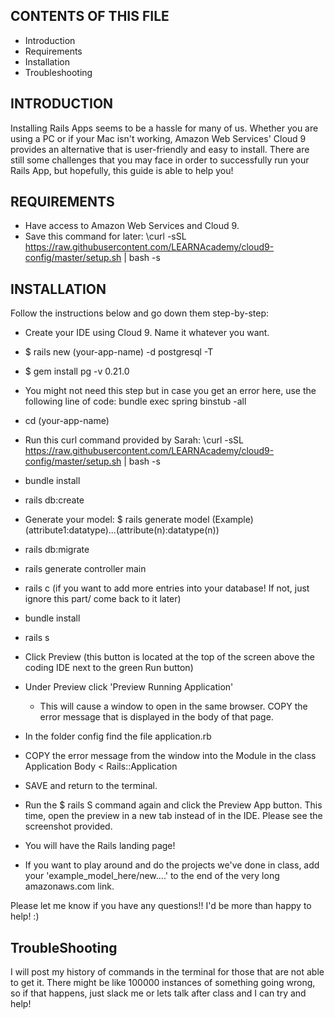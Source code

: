 CONTENTS OF THIS FILE
---------------------
 
 * Introduction
 * Requirements
 * Installation
 * Troubleshooting
 
 
 INTRODUCTION
 ------------
 
 Installing Rails Apps seems to be a hassle for many of us. Whether you are using a PC or if your Mac isn't working, Amazon Web Services' Cloud 9 provides an alternative that is user-friendly and easy to install. 
 There are still some challenges that you may face in order to successfully run your Rails App, but hopefully, this guide is able to help you!
 
 REQUIREMENTS
 ------------
 * Have access to Amazon Web Services and Cloud 9. 
 * Save this command for later: \curl -sSL https://raw.githubusercontent.com/LEARNAcademy/cloud9-config/master/setup.sh | bash -s
 
 INSTALLATION
 ------------
Follow the instructions below and go down them step-by-step:
 
 * Create your IDE using Cloud 9. Name it whatever you want. 
 
 * $ rails new (your-app-name) -d postgresql -T
 
 * $ gem install pg -v 0.21.0
 
 * You might not need this step but in case you get an error here, use the following line of code: bundle exec spring binstub -all
 
 * cd (your-app-name)
 
 * Run this curl command provided by Sarah: \curl -sSL https://raw.githubusercontent.com/LEARNAcademy/cloud9-config/master/setup.sh | bash -s
 
 * bundle install
 
 * rails db:create
 
 * Generate your model: $ rails generate model (Example) (attribute1:datatype)...(attribute(n):datatype(n))
 
 * rails db:migrate
 
 * rails generate controller main
 
 * rails c (if you want to add more entries into your database! If not, just ignore this part/ come back to it later)
 
 * bundle install
 
 * rails s
 
 * Click Preview (this button is located at the top of the screen above the coding IDE next to the green Run button)
 
 * Under Preview click 'Preview Running Application' 
    - This will cause a window to open in the same browser. COPY the error message that is displayed in the body of that page. 
 
 * In the folder config find the file application.rb
 
 * COPY the error message from the window into the Module <app-name> in the class Application Body < Rails::Application
 
 * SAVE and return to the terminal. 
 
 * Run the $ rails S command again and click the Preview App button. This time, open the preview in a new tab instead of in the IDE. Please see the screenshot provided.
 
 * You will have the Rails landing page!
 
 * If you want to play around and do the projects we've done in class, add your 'example_model_here/new....' to the end of the very long amazonaws.com link. 
 
 Please let me know if you have any questions!! I'd be more than happy to help! :) 

 TroubleShooting
 ------------ 
 I will post my history of commands in the terminal for those that are not able to get it. There might be like 100000 instances of something going wrong, so if that happens, just slack me or lets talk after class and I can try and help!

